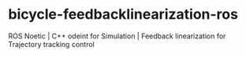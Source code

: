 # bicycle-feedbacklinearization-ros
ROS Noetic | C++ odeint for Simulation | Feedback linearization for Trajectory tracking control 

